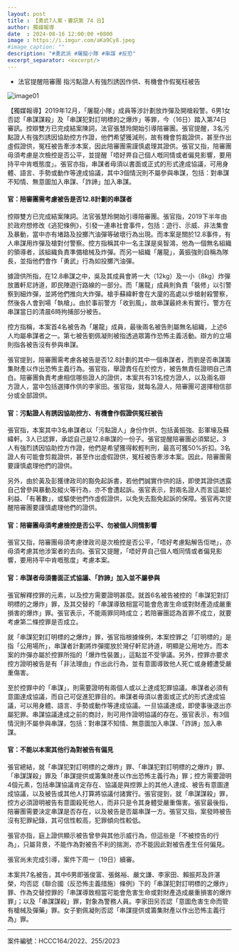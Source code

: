```yaml
---
layout: post
title : 【勇武7人案・審訊第 74 日】
author: 獨媒報導
date  : 2024-08-16 12:00:00 +0800
image : https://i.imgur.com/aKa9Cy8.jpeg
#image_caption: ""
description: "#勇武派 #屠龍小隊 #串謀 #反恐"
excerpt_separator: <excerpt/>
---
```


- 法官提醒陪審團 指污點證人有強烈誘因作供、有機會作假冤枉被告

<excerpt/>

![image01](https://i.imgur.com/Ib6TDiF.png)

【獨媒報導】2019年12月，「屠龍小隊」成員等涉計劃放炸彈及開槍殺警。6男1女否認「串謀謀殺」及「串謀犯對訂明標的之爆炸」等罪，今（16日）踏入第74日審訊。控辯雙方已完成結案陳詞，法官張慧玲開始引導陪審團。張官提醒，3名污點證人有強烈誘因協助控方作證，他們希望獲減刑，故有機會剪裁證供，甚至作出虛假證供，冤枉被告牽涉本案，因此陪審團需謹慎處理其證供。張官又指，陪審團毋須考慮是次檢控是否公平，並提醒「唔好畀自己個人嘅同情或者偏見影響，要用持平中肯嘅態度」。張官亦指，串謀者毋須以書面或正式的形式達成協議，可用身體、語言、手勢或動作等達成協議，其中3個情況則不屬參與串謀，包括：對串謀不知情、無意圖加入串謀、「詐諦」加入串謀。

#### 官：陪審團需考慮被告是否12.8計劃的串謀者

控辯雙方已完成結案陳詞。法官張慧玲開始引導陪審團。張官指，2019下半年由於政府想修改《逃犯條例》，引發一連串社會事件，包括：遊行、示威、非法集會及暴動，當中亦有堵路及投擲汽油彈等破壞行為出現。而本案是關於12.8事件，有人串謀用炸彈及槍對付警察。控方指稱其中一名主謀是吳智鴻，他為一個無名組織的領導者，該組織負責準備槍械及炸彈。而另一組織「屠龍」，黃振強則自稱為隊長，並指他們會作「勇武」行為如投擲汽油彈。

據證供所指，在12.8串謀之中，吳及其成員會將一大（12kg）及一小（8kg）炸彈放置軒尼詩道，即民陣遊行路線的一部分。而「屠龍」成員則負責「裝修」以引警察到細炸彈，並將他們推向大炸彈。槍手蘇緯軒會在大廈的高處以步槍射殺警察，然後各人會到場「執槍」。由於事前警方「收到風」，故串謀最終未有實行。警方在串謀當日的清晨6時拘捕部分被告。

控方指稱，本案首4名被告為「屠龍」成員，最後兩名被告則屬無名組織，上述6人均屬串謀者之一。第七被告劉佩凝則被指透過眾籌作恐怖主義活動。辯方的立場則指各被告沒有參與串謀。

張官提到，陪審團需考慮各被告是否12.8計劃的其中一個串謀者，而劉是否串謀籌集財產以作出恐怖主義行為。張官指，舉證責任在於控方，被告無責任證明自己清白。陪審團負責考慮相信哪些證人的證供，本案共有31名控方證人，以及兩名辯方證人，當中包括選擇作供的李家田。張官指，就每名證人，陪審團可選擇相信部分或全部證供。

#### 官：污點證人有誘因協助控方、有機會作假證供冤枉被告

張官指，本案其中3名串謀者以「污點證人」身份作供，包括黃振強、彭軍壕及蘇緯軒。3人已認罪，承認自己是12.8串謀的一份子。張官提醒陪審團必須緊記，3人有強烈誘因協助控方作證，他們是希望獲得較輕判刑，最高可獲50%折扣。3名證人有可能會剪裁證供，甚至作出虛假證供，冤枉被告牽涉本案。因此，陪審團需要謹慎處理他們的證供。

另外，由於黃及彭獲律政司的豁免起訴書，若他們誠實作供的話，即使其證供透露自己曾參與暴動及縱火等行為，亦不會遭起訴。張官表示，對兩名證人而言這屬於利益、「有著數」，或驅使他們作虛假證供，以免失去豁免起訴的保障。張官再次提醒陪審團要謹慎處理他們的證供。

#### 官：陪審團毋須考慮檢控是否公平、勿被個人同情影響

張官又指，陪審團毋須考慮律政司是次檢控是否公平，「唔好考慮點解告佢哋」，亦毋須考慮其他涉案者的去向。張官又提醒，「唔好畀自己個人嘅同情或者偏見影響，要用持平中肯嘅態度」考慮本案。

#### 官：串謀者毋須書面正式協議、「詐諦」加入並不屬參與

張官解釋控罪的元素，以及控方需要證明甚麼。就首6名被告被控的「串謀犯對訂明標的之爆炸」罪，及其交替的「串謀導致相當可能會危害生命或對財產造成嚴重損害的爆炸」罪。張官表示，不能兩罪同時成立；若陪審團認為首罪不成立，就要考慮第二條控罪是否成立。

就「串謀犯對訂明標的之爆炸」罪，張官指根據條例，本案控罪之「訂明標的」是指「公用場所」，串謀者計劃將炸彈擺放於灣仔軒尼詩道，明顯是公用地方。而本案的炸彈亦屬於控罪所指的「爆炸性裝置」，這點並不受爭議。另外，控罪亦要求控方證明被告是有「非法理由」作出此行為，並有意圖導致他人死亡或身體遭受嚴重傷害。

至於控罪中的「串謀」，則需要證明有兩個人或以上達成犯罪協議。串謀者必須有意圖達成協議，而自己可促進犯罪目的。串謀者毋須以書面或正式的形式達成協議，可以用身體、語言、手勢或動作等達成協議。一旦協議達成，即使事後退出亦屬犯罪。串謀協議達成之前的商討，則可用作證明協議的存在。張官表示，有3個情況則不屬參與串謀，包括：對串謀不知情、無意圖加入串謀、「詐諦」加入串謀。

#### 官：不能以本案其他行為對被告有偏見

張官總結，就「串謀犯對訂明標的之爆炸」罪、「串謀犯對訂明標的之爆炸」罪、「串謀謀殺」罪及「串謀提供或籌集財產以作出恐怖主義行為」罪；控方需要證明4個元素，包括串謀協議肯定存在、協議是與控罪上的其他人達成、被告有意圖達成協議，以及被告或其他人打算將協議付諸實行。張官提到，就「串謀謀殺」罪，控方必須證明被告有意圖殺死他人，而非只是令其身體受嚴重傷害。張官最後指，陪審團需要決定串謀是否存在，以及被告是否屬串謀一方。張官又指，案發時被告沒有犯罪紀錄，其可信性較高，犯罪傾向性較低。

張官亦指，庭上證供顯示被告曾參與其他示威行為，但這些是「不被控告的行為」，只屬背景，不能作為對被告不利的揣測，亦不能因此對被告產生任何偏見。

張官尚未完成引導，案件下周一（19日）續審。

本案共7名被告，其中6男即張俊富、張銘裕、嚴文謙、李家田、賴振邦及許湛榮，均否認《聯合國（反恐怖主義措施）條例》下的「串謀犯對訂明標的之爆炸」罪、作為交替控罪的「串謀導致相當可能會危害生命或對財產造成嚴重損害的爆炸罪」；以及「串謀謀殺」罪，對象為警務人員。李家田另否認「意圖危害生命而管有槍械及彈藥」罪。女子劉佩凝則否認「串謀提供或籌集財產以作出恐怖主義行為」罪。

---

案件編號：HCCC164/2022、255/2023
